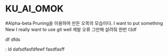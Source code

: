 # KU_AI_OMOK

#Alpha-beta Pruning을 이용하여 만든 오목의 모습이다.
I want to put something New
I really want to use git well
제발 오류 그만해
살려줘
한번 더df

df
dfds

:
ld
dafsdfasfdfewf
fasdfasff
